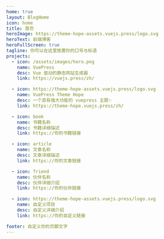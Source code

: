 ```yaml
---
home: true
layout: BlogHome
icon: home
title: 首页
heroImage: https://theme-hope-assets.vuejs.press/logo.svg
heroText: 前端博客
heroFullScreen: true
tagline: 你可以在这里放置你的口号与标语
projects:
  - icon: /assets/images/hero.png
    name: VuePress
    desc: Vue 驱动的静态网站生成器
    link: https://vuejs.press/zh/

  - icon: https://theme-hope-assets.vuejs.press/logo.svg
    name: VuePress Theme Hope
    desc: 一个具有强大功能的 vuepress 主题✨
    link: https://theme-hope.vuejs.press/zh/

  - icon: book
    name: 书籍名称
    desc: 书籍详细描述
    link: https://你的书籍链接

  - icon: article
    name: 文章名称
    desc: 文章详细描述
    link: https://你的文章链接

  - icon: friend
    name: 伙伴名称
    desc: 伙伴详细介绍
    link: https://你的伙伴链接

  - icon: https://theme-hope-assets.vuejs.press/logo.svg
    name: 自定义项目
    desc: 自定义详细介绍
    link: https://你的自定义链接

footer: 自定义你的页脚文字
---
```

